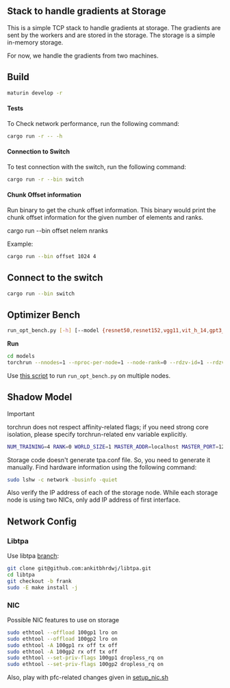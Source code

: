 ## Stack to handle gradients at Storage

This is a simple TCP stack to handle gradients at storage. The gradients are
sent by the workers and are stored in the storage. The storage is a simple
in-memory storage.

For now, we handle the gradients from two machines.

## Build

```bash
maturin develop -r
```

#### Tests

To Check network performance, run the following command:

```bash
cargo run -r -- -h
```

#### Connection to Switch

To test connection with the switch, run the following command:

```bash
cargo run -r --bin switch
```

#### Chunk Offset information

Run binary to get the chunk offset information. This binary would print the
chunk offset information for the given number of elements and ranks.

cargo run --bin offset nelem nranks

Example:

```bash
cargo run --bin offset 1024 4
```

## Connect to the switch

```bash
cargo run --bin switch
```

## Optimizer Bench

```bash
run_opt_bench.py [-h] [--model {resnet50,resnet152,vgg11,vit_h_14,gpt3_medium,gpt3_large,gpt3_xl,gpt3_6_7B}]
```

**Run**
```bash
cd models
torchrun --nnodes=1 --nproc-per-node=1 --node-rank=0 --rdzv-id=1 --rdzv-backend=c10d --rdzv-endpoint=localhost run_opt_bench.py --model resnet50
```

Use [this script](../script/run_opt_multinode.py) to run `run_opt_bench.py` on multiple nodes.

## Shadow Model 

> [!IMPORTANT]
> torchrun does not respect affinity-related flags; if you need strong core isolation, please specify torchrun-related env variable explicitly.
> ```bash
> NUM_TRAINING=4 RANK=0 WORLD_SIZE=1 MASTER_ADDR=localhost MASTER_PORT=1234 MKL_NUM_THREADS=16 KMP_AFFINITY=verbose,explicit,proclist=[12-27],granularity=fine python3 run_vision.py --model resnet50
> ```

Storage code doesn't generate tpa.conf file. So, you need to generate it
manually. Find hardware information using the following command:

```bash
sudo lshw -c network -businfo -quiet
```

Also verify the IP address of each of the storage node. While each storage node
is using two NICs, only add IP address of first interface.

## Network Config

### Libtpa

Use libtpa [branch](https://github.com/ankitbhrdwj/libtpa/tree/frank):
```bash
git clone git@github.com:ankitbhrdwj/libtpa.git
cd libtpa
git checkout -b frank
sudo -E make install -j
```

### NIC

Possible NIC features to use on storage
```bash
sudo ethtool --offload 100gp1 lro on
sudo ethtool --offload 100gp2 lro on
sudo ethtool -A 100gp1 rx off tx off
sudo ethtool -A 100gp2 rx off tx off
sudo ethtool --set-priv-flags 100gp1 dropless_rq on
sudo ethtool --set-priv-flags 100gp2 dropless_rq on
```

Also, play with pfc-related changes given in [setup_nic.sh](https://github.com/Flasew/innet_ckpt/blob/main/script/setup_nic.sh)
